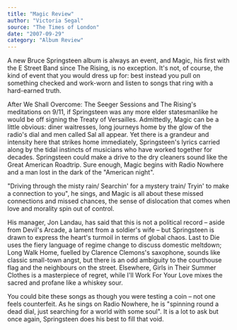 ```yaml
---
title: "Magic Review"
author: "Victoria Segal"
source: "The Times of London"
date: "2007-09-29"
category: "Album Review"
---
```


A new Bruce Springsteen album is always an event, and Magic, his first with the E Street Band since The Rising, is no exception. It's not, of course, the kind of event that you would dress up for: best instead you pull on something checked and work-worn and listen to songs that ring with a hard-earned truth.

After We Shall Overcome: The Seeger Sessions and The Rising's meditations on 9/11, if Springsteen was any more elder statesmanlike he would be off signing the Treaty of Versailles. Admittedly, Magic can be a little obvious: diner waitresses, long journeys home by the glow of the radio's dial and men called Sal all appear. Yet there is a grandeur and intensity here that strikes home immediately, Springsteen's lyrics carried along by the tidal instincts of musicians who have worked together for decades. Springsteen could make a drive to the dry cleaners sound like the Great American Roadtrip. Sure enough, Magic begins with Radio Nowhere and a man lost in the dark of the "American night".

"Driving through the misty rain/ Searchin' for a mystery train/ Tryin' to make a connection to you", he sings, and Magic is all about these missed connections and missed chances, the sense of dislocation that comes when love and morality spin out of control.

His manager, Jon Landau, has said that this is not a political record – aside from Devil's Arcade, a lament from a soldier's wife – but Springsteen is drawn to express the heart's turmoil in terms of global chaos. Last to Die uses the fiery language of regime change to discuss domestic meltdown; Long Walk Home, fuelled by Clarence Clemons's saxophone, sounds like classic small-town angst, but there is an odd ambiguity to the courthouse flag and the neighbours on the street. Elsewhere, Girls in Their Summer Clothes is a masterpiece of regret, while I'll Work For Your Love mixes the sacred and profane like a whiskey sour.

You could bite these songs as though you were testing a coin – not one feels counterfeit. As he sings on Radio Nowhere, he is "spinning round a dead dial, just searching for a world with some soul". It is a lot to ask but once again, Springsteen does his best to fill that void.
